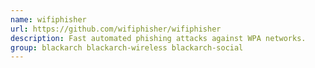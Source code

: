 ```yaml
---
name: wifiphisher
url: https://github.com/wifiphisher/wifiphisher
description: Fast automated phishing attacks against WPA networks.
group: blackarch blackarch-wireless blackarch-social
---
```

